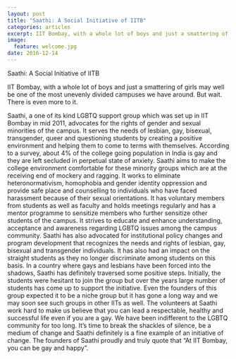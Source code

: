 ```yaml
---
layout: post
title: "Saathi: A Social Initiative of IITB"
categories: articles
excerpt: IIT Bombay, with a whole lot of boys and just a smattering of girls may well be one of the most unevenly divided campuses we have around. But wait.
image: 
  feature: welcome.jpg
date: 2016-12-14
---
```



Saathi: A Social Initiative of IITB

IIT Bombay, with a whole lot of boys and just a smattering of girls may
well be one of the most unevenly divided campuses we have around. But
wait. There is even more to it.

Saathi, a one of its kind LGBTQ support group which was set up in IIT
Bombay in mid 2011, advocates for the rights of gender and sexual
minorities of the campus. It serves the needs of lesbian, gay, bisexual,
transgender, queer and questioning students by creating a positive
environment and helping them to come to terms with themselves. According
to a survey, about 4% of the college going population in India is gay
and they are left secluded in perpetual state of anxiety. Saathi aims to
make the college environment comfortable for these minority groups which
are at the receiving end of mockery and ragging. It works to eliminate
heteronormativism, homophobia and gender identity oppression and provide
safe place and counselling to individuals who have faced harassment
because of their sexual orientations. It has voluntary members from
students as well as faculty and holds meetings regularly and has a
mentor programme to sensitize members who further sensitize other
students of the campus. It strives to educate and enhance understanding,
acceptance and awareness regarding LGBTQ issues among the campus
community. Saathi has also advocated for institutional policy changes
and program development that recognizes the needs and rights of lesbian,
gay, bisexual and transgender individuals. It has also had an impact on
the straight students as they no longer discriminate among students on
this basis. In a country where gays and lesbians have been forced into
the shadows, Saathi has definitely traversed some positive steps.
Initially, the students were hesitant to join the group but over the
years large number of students has come up to support the initiative.
Even the founders of this group expected it to be a niche group but it
has gone a long way and we may soon see such groups in other IITs as
well. The volunteers at Saathi work hard to make us believe that you can
lead a respectable, healthy and successful life even if you are a gay.
We have been indifferent to the LGBTQ community for too long. It’s time
to break the shackles of silence, be a medium of change and Saathi
definitely is a fine example of an initiative of change. The founders of
Saathi proudly and truly quote that “At IIT Bombay, you can be gay and
happy”.
